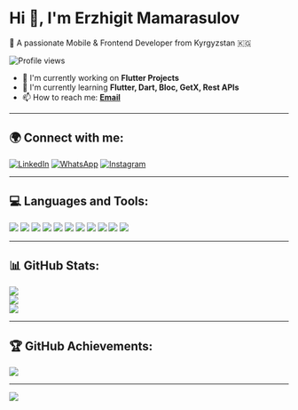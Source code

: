 # Hi 👋, I'm Erzhigit Mamarasulov  
🚀 A passionate Mobile & Frontend Developer from Kyrgyzstan 🇰🇬  

![Profile views](https://komarev.com/ghpvc/?username=erjigit12&color=blue&style=flat)  

- 🔭 I'm currently working on **Flutter Projects**  
- 🌱 I'm currently learning **Flutter, Dart, Bloc, GetX, Rest APIs**  
- 📫 How to reach me: **[Email](mailto:your-email@example.com)**  

---

## 🌍 Connect with me:  
<p align="left">
<a href="https://www.linkedin.com/in/erzhigit-mamarasulov-9093b0266/" target="_blank"><img src="https://img.shields.io/badge/LinkedIn-%230077B5.svg?style=for-the-badge&logo=linkedin&logoColor=white" alt="LinkedIn"/></a>
<a href="https://api.whatsapp.com/send?phone=774298179" target="_blank"><img src="https://img.shields.io/badge/WhatsApp-%25D366.svg?style=for-the-badge&logo=whatsapp&logoColor=white" alt="WhatsApp"/></a>
<a href="https://www.instagram.com/erzhigitmm/" target="_blank"><img src="https://img.shields.io/badge/Instagram-%23E4405F.svg?style=for-the-badge&logo=instagram&logoColor=white" alt="Instagram"/></a>
</p>

---

## 💻 Languages and Tools:
<p align="left"> 
  <img src="https://img.icons8.com/color/48/000000/flutter.png"/> 
  <img src="https://img.icons8.com/color/48/000000/dart.png"/>
  <img src="https://img.icons8.com/color/48/000000/firebase.png"/>
  <img src="https://img.icons8.com/external-tal-revivo-color-tal-revivo/48/000000/external-bloc-an-extensible-library-to-separatepresentation-from-business-logic-logo-color-tal-revivo.png"/>
  <img src="https://img.icons8.com/external-flatart-icons-outline-flatarticons/64/000000/external-api-coding-and-development-flatart-icons-outline-flatarticons.png"/>
  <img src="https://img.icons8.com/color/48/000000/html-5.png"/>
  <img src="https://img.icons8.com/color/48/000000/css3.png"/>
  <img src="https://img.icons8.com/color/48/000000/mysql.png"/>
  <img src="https://img.icons8.com/color/48/000000/git.png"/>
  <img src="https://img.icons8.com/color/48/000000/figma.png"/>
  <img src="https://img.icons8.com/external-tal-revivo-color-tal-revivo/48/000000/external-postman-api-tool.svg"/>
</p>

---

## 📊 GitHub Stats:
![](https://github-readme-stats.vercel.app/api?username=erjigit12&theme=dark&hide_border=false&include_all_commits=false&count_private=true)  
![](https://github-readme-streak-stats.herokuapp.com/?user=erjigit12&theme=dark&hide_border=false)  
![](https://github-readme-stats.vercel.app/api/top-langs/?username=erjigit12&theme=dark&hide_border=false&include_all_commits=false&count_private=true&layout=compact)  

---

## 🏆 GitHub Achievements:
![](https://github-profile-trophy.vercel.app/?username=erjigit12&theme=radical&no-frame=false&no-bg=false&margin-w=4)  

---

[![](https://visitcount.itsvg.in/api?id=erjigit12&icon=5&color=13)](https://visitcount.itsvg.in)  

<!-- Proudly created with GPRM ( https://gprm.itsvg.in ) -->
